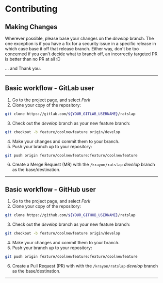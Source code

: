 # Contributing #

## Making Changes ##

Wherever possible, please base your changes on the *develop* branch. The one
exception is if you have a fix for a security issue in a specific release in
which case base it off that release branch. Either way, don't be too concerned
if you can't decide what to branch off, an incorrectly targeted PR is better
than no PR at all :D

... and Thank you.



----
## Basic workflow - GitLab user ##

  1. Go to the project page, and select *Fork*
  2. Clone your copy of the repository:
```bash
git clone https://gitlab.com/${YOUR_GITLAB_USERNAME}/ratslap
```

  3. Check out the *develop* branch as your new feature branch:
```bash
git checkout -b feature/coolnewfeature origin/develop
```

  4. Make your changes and commit them to your branch.
  5. Push your branch up to your repository:
```bash
git push origin feature/coolnewfeature:feature/coolnewfeature
```

  6. Create a Merge Request (MR) with the `/krayon/ratslap` *develop* branch as
     the base/destination.



----
## Basic workflow - GitHub user ##

  1. Go to the project page, and select *Fork*
  2. Clone your copy of the repository:
```bash
git clone https://github.com/${YOUR_GITHUB_USERNAME}/ratslap
```

  3. Check out the *develop* branch as your new feature branch:
```bash
git checkout -b feature/coolnewfeature origin/develop
```

  4. Make your changes and commit them to your branch.
  5. Push your branch up to your repository:
```bash
git push origin feature/coolnewfeature:feature/coolnewfeature
```

  6. Create a Pull Request (PR) with with the `/krayon/ratslap` *develop* branch
     as the base/destination.



----
[//]: # ( vim: set ts=4 sw=4 et cindent tw=80 ai si syn=markdown ft=markdown: )
